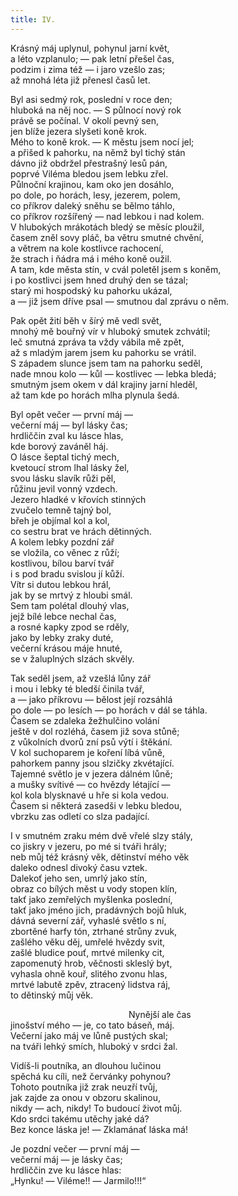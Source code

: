 ```yaml
---
title: IV.
---
```


Krásný máj uplynul, pohynul jarní květ,  
a léto vzplanulo; ― pak letní přešel čas,  
podzim i zima též ― i jaro vzešlo zas;  
až mnohá léta již přenesl časů let.

Byl asi sedmý rok, poslední v roce den;  
hluboká na něj noc. ― S půlnocí nový rok  
právě se počínal. V okolí pevný sen,  
jen blíže jezera slyšeti koně krok.  
Mého to koně krok. ― K městu jsem nocí jel;  
a přišed k pahorku, na němž byl tichý stán  
dávno již obdržel přestrašný lesů pán,  
poprvé Viléma bledou jsem lebku zřel.  
Půlnoční krajinou, kam oko jen dosáhlo,  
po dole, po horách, lesy, jezerem, polem,  
co příkrov daleký sněhu se bělmo táhlo,  
co příkrov rozšířený ― nad lebkou i nad kolem.  
V hlubokých mrákotách bledý se měsíc ploužil,  
časem zněl sovy pláč, ba větru smutné chvění,  
a větrem na kole kostlivce rachocení,  
že strach i ňádra má i mého koně oužil.  
A tam, kde města stín, v cvál poletěl jsem s koněm,  
i po kostlivci jsem hned druhý den se tázal;  
starý mi hospodský ku pahorku ukázal,  
a ― již jsem dříve psal ― smutnou dal zprávu o něm.

Pak opět žití běh v šírý mě vedl svět,  
mnohý mě bouřný vír v hluboký smutek zchvátil;  
leč smutná zpráva ta vždy vábila mě zpět,  
až s mladým jarem jsem ku pahorku se vrátil.  
S západem slunce jsem tam na pahorku seděl,  
nade mnou kolo ― kůl ― kostlivec ― lebka bledá;  
smutným jsem okem v dál krajiny jarní hleděl,  
až tam kde po horách mlha plynula šedá.

Byl opět večer ― první máj ―  
večerní máj ― byl lásky čas;  
hrdliččin zval ku lásce hlas,  
kde borový zaváněl háj.  
O lásce šeptal tichý mech,  
kvetoucí strom lhal lásky žel,  
svou lásku slavík růži pěl,  
růžinu jevil vonný vzdech.  
Jezero hladké v křovích stinných  
zvučelo temně tajný bol,  
břeh je objímal kol a kol,  
co sestru brat ve hrách dětinných.  
A kolem lebky pozdní zář  
se vložila, co věnec z růží;  
kostlivou, bílou barví tvář  
i s pod bradu svislou jí kůží.  
Vítr si dutou lebkou hrál,  
jak by se mrtvý z hloubi smál.  
Sem tam polétal dlouhý vlas,  
jejž bílé lebce nechal čas,  
a rosné kapky zpod se rděly,  
jako by lebky zraky duté,  
večerní krásou máje hnuté,  
se v žaluplných slzách skvěly.

Tak seděl jsem, až vzešlá lůny zář  
i mou i lebky té bledší činila tvář,  
a ― jako příkrovu ― bělost její rozsáhlá  
po dole ― po lesích ― po horách v dál se táhla.  
Časem se zdaleka žežhulčino volání  
ještě v dol rozléhá, časem již sova stůně;  
z vůkolních dvorů zní psů výtí i štěkání.  
V kol suchoparem je koření líbá vůně,  
pahorkem panny jsou slzičky zkvétající.  
Tajemné světlo je v jezera dálném lůně;  
a mušky svítivé ― co hvězdy létající ―  
kol kola blysknavé u hře si kola vedou.  
Časem si některá zasedši v lebku bledou,  
vbrzku zas odletí co slza padající.

I v smutném zraku mém dvě vřelé slzy stály,  
co jiskry v jezeru, po mé si tváři hrály;  
neb můj též krásný věk, dětinství mého věk  
daleko odnesl divoký času vztek.  
Dalekoť jeho sen, umrlý jako stín,  
obraz co bílých měst u vody stopen klín,  
takť jako zemřelých myšlenka poslední,  
takť jako jméno jich, pradávných bojů hluk,  
dávná severní zář, vyhaslé světlo s ní,  
zbortěné harfy tón, ztrhané strůny zvuk,  
zašlého věku děj, umřelé hvězdy svit,  
zašlé bludice pouť, mrtvé milenky cit,  
zapomenutý hrob, věčnosti skleslý byt,  
vyhasla ohně kouř, slitého zvonu hlas,  
mrtvé labutě zpěv, ztracený lidstva ráj,  
to dětinský můj věk.

                                                Nynější ale čas  
jinošství mého ― je, co tato báseň, máj.  
Večerní jako máj ve lůně pustých skal;  
na tváři lehký smích, hluboký v srdci žal.

Vidíš-li poutníka, an dlouhou lučinou  
spěchá ku cíli, než červánky pohynou?  
Tohoto poutníka již zrak neuzří tvůj,  
jak zajde za onou v obzoru skalinou,  
nikdy ― ach, nikdy! To budoucí život můj.  
Kdo srdci takému utěchy jaké dá?  
Bez konce láska je! ― Zklamánať láska má!

Je pozdní večer ― první máj ―  
večerní máj ― je lásky čas;  
hrdliččin zve ku lásce hlas:  
„Hynku! ― Viléme!! ― Jarmilo!!!“

